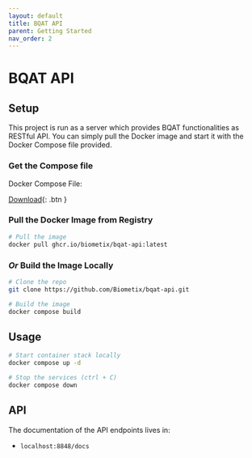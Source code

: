 ```yaml
---
layout: default
title: BQAT API
parent: Getting Started
nav_order: 2
---
```


# BQAT API

## Setup

This project is run as a server which provides BQAT functionalities as RESTful API. You can simply pull the Docker image and start it with the Docker Compose file provided.

### Get the Compose file

Docker Compose File:

[Download](https://github.com/Biometix/bqat-api/blob/main/docker-compose.yml){: .btn }

### Pull the Docker Image from Registry

``` sh
# Pull the image
docker pull ghcr.io/biometix/bqat-api:latest
```

### _Or_ Build the Image Locally

``` sh
# Clone the repo
git clone https://github.com/Biometix/bqat-api.git

# Build the image
docker compose build
```

## Usage

``` sh
# Start container stack locally
docker compose up -d

# Stop the services (ctrl + C)
docker compose down
```

## API

The documentation of the API endpoints lives in:

* `localhost:8848/docs`
